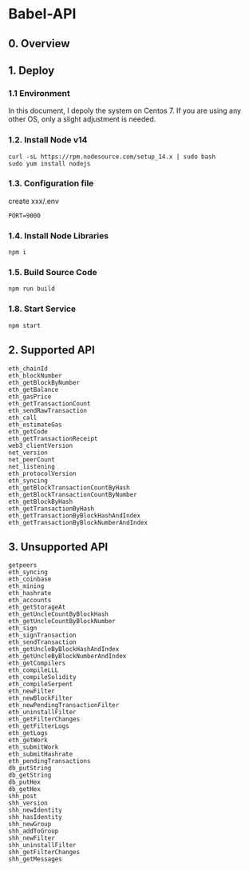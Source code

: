 # Babel-API

## 0. Overview

## 1. Deploy

### 1.1 Environment
In this document, I depoly the system on Centos 7. If you are using any other OS, only a slight adjustment is needed.

### 1.2. Install Node v14
```
curl -sL https://rpm.nodesource.com/setup_14.x | sudo bash
sudo yum install nodejs
```

### 1.3. Configuration file
create xxx/.env
```
PORT=9000
```

### 1.4. Install Node Libraries
```
npm i
```

### 1.5. Build Source Code
```
npm run build
```

### 1.8. Start Service
```
npm start
```

## 2. Supported API
```
eth_chainId
eth_blockNumber
eth_getBlockByNumber
eth_getBalance
eth_gasPrice
eth_getTransactionCount
eth_sendRawTransaction
eth_call
eth_estimateGas
eth_getCode
eth_getTransactionReceipt
web3_clientVersion
net_version
net_peerCount
net_listening
eth_protocolVersion
eth_syncing
eth_getBlockTransactionCountByHash
eth_getBlockTransactionCountByNumber
eth_getBlockByHash
eth_getTransactionByHash
eth_getTransactionByBlockHashAndIndex
eth_getTransactionByBlockNumberAndIndex
```

## 3. Unsupported API
```
getpeers
eth_syncing
eth_coinbase
eth_mining
eth_hashrate
eth_accounts
eth_getStorageAt
eth_getUncleCountByBlockHash
eth_getUncleCountByBlockNumber
eth_sign
eth_signTransaction
eth_sendTransaction
eth_getUncleByBlockHashAndIndex
eth_getUncleByBlockNumberAndIndex
eth_getCompilers
eth_compileLLL
eth_compileSolidity
eth_compileSerpent
eth_newFilter
eth_newBlockFilter
eth_newPendingTransactionFilter
eth_uninstallFilter
eth_getFilterChanges
eth_getFilterLogs
eth_getLogs
eth_getWork
eth_submitWork
eth_submitHashrate
eth_pendingTransactions
db_putString
db_getString
db_putHex
db_getHex
shh_post
shh_version
shh_newIdentity
shh_hasIdentity
shh_newGroup
shh_addToGroup
shh_newFilter
shh_uninstallFilter
shh_getFilterChanges
shh_getMessages
```